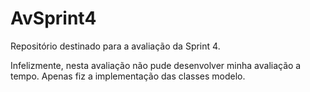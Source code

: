 # AvSprint4
Repositório destinado para a avaliação da Sprint 4.

Infelizmente, nesta avaliação não pude desenvolver minha avaliação a tempo. Apenas fiz a implementação das classes modelo.
